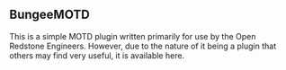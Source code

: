 ## BungeeMOTD

This is a simple MOTD plugin written primarily for use by the Open Redstone Engineers. However, due to the nature of it being a plugin that others may find very useful, it is available here.